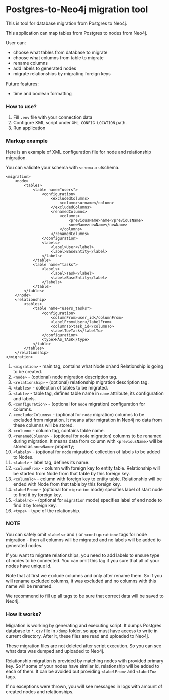 # Postgres-to-Neo4j migration tool

This is tool for database migration from Postgres to Neo4j.

This application can map tables from Postgres to nodes from Neo4j.

User can:

- choose what tables from database to migrate
- choose what columns from table to migrate
- rename columns
- add labels to generated nodes
- migrate relationships by migrating foreign keys

Future features:

- time and boolean formatting

### How to use?

1) Fill `.env` file with your connection data
2) Configure XML script under `XML_CONFIG_LOCATION` path.
3) Run application

### Markup example

Here is an example of XML configuration file for node and relationship
migration.

You can validate your schema with `schema.xsd`schema.

```
<migration>
    <node>
        <tables>
            <table name="users">
                <configuration>
                    <excludedColumns>
                        <column>surname</column>
                    </excludedColumns>
                    <renamedColumns>
                        <columns>
                            <previousName>name</previousName>
                            <newName>newName</newName>
                        </columns>
                    </renamedColumns>
                </configuration>
                <labels>
                    <label>User</label>
                    <label>BaseEntity</label>
                </labels>
            </table>
            <table name="tasks">
                <labels>
                    <label>Task</label>
                    <label>BaseEntity</label>
                </labels>
            </table>
        </tables>
    </node>
    <relationship>
        <tables>
            <table name="users_tasks">
                <configuration>
                    <columnFrom>user_id</columnFrom>
                    <labelFrom>User</labelFrom>
                    <columnTo>task_id</columnTo>
                    <labelTo>Task</labelTo>
                </configuration>
                <type>HAS_TASK</type>
            </table>
        </tables>
    </relationship>
</migration>
```

1) `<migration>` - main tag, contains what Node or/and Relationship is going to
   be created.
2) `<node>` - (optional) node migration description tag.
3) `<relationship>` - (optional) relationship migration description tag.
4) `<tables>` - collection of tables to be migrated.
5) `<table>` - table tag, defines table name in `name` attribute, its
   configuration and labels.
6) `<configuration>` - (optional for `node` migration) configuration for
   columns.
7) `<excludedColumns>` - (optional for `node` migration) columns to be excluded
   from migration. It
   means after migration in Neo4j no data from these columns will be stored.
8) `<column>` - column tag, contains table name.
9) `<renamedColumns>` - (optional for `node` migration) columns to be renamed
   during migration. It means data from column with `<previousName>`
   will be stored as `<newName>` property;
10) `<labels>` - (optional for `node` migration) collection of labels to be
    added
    to Nodes.
11) `<label>` - label tag, defines its name.
12) `<columnFrom>` - column with foreign key to entity table. Relationship will
    be started from Node from that table by this foreign key.
13) `<columnTo>` - column with foreign key to entity table. Relationship will
    be ended with Node from that table by this foreign key.
14) `<labelFrom>` - (optional for `migration` mode) specifies label of start
    node to find it by
    foreign key.
15) `<labelTo>` - (optional for `migration` mode) specifies label of end node to
    find it by foreign
    key.
16) `<type>` - type of the relationship.

### NOTE

You can safely omit `<labels>` and / or `<configuration>` tags for node
migration - then all
columns will be migrated and no labels will be added to generated nodes.

If you want to migrate relationships, you need to add labels to ensure type of
nodes to be connected. You can omit this tag if you sure that all of your nodes
have unique id.

Note that at first we exclude columns and only after rename them. So if you will
rename excluded columns, it was excluded and no columns with this name will be
renamed.

We recommend to fill up all tags to be sure that correct data will
be saved to Neo4j.

### How it works?

Migration is working by generating and executing script.
It dumps Postgres database to `*.csv` file in `/dump` folder, so app must have
access to write in current directory.
After it, these files are read and uploaded to Neo4j.

These migration files are not deleted after script execution. So you can see
what data was dumped and uploaded to Neo4j.

Relationship migration is provided by matching nodes with provided primary key.
So if some of your nodes have similar id, relationship will be added to each of
them. It can be avoided but providing `<labelFrom>` and `<labelTo>` tags.

If no exceptions were thrown, you will see messages in logs with amount of
created nodes and relationships.
